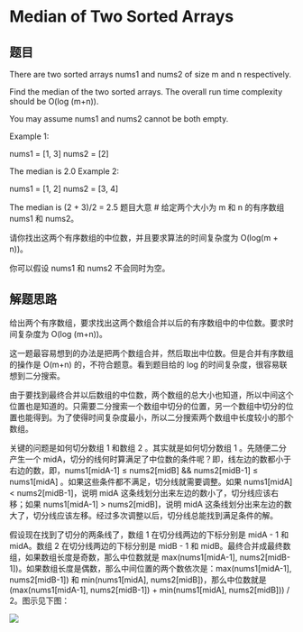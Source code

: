 # Median of Two Sorted Arrays #

## 题目
There are two sorted arrays nums1 and nums2 of size m and n respectively.

Find the median of the two sorted arrays. The overall run time complexity should be O(log (m+n)).

You may assume nums1 and nums2 cannot be both empty.

Example 1:

nums1 = [1, 3]
nums2 = [2]

The median is 2.0
Example 2:

nums1 = [1, 2]
nums2 = [3, 4]

The median is (2 + 3)/2 = 2.5
题目大意 #
给定两个大小为 m 和 n 的有序数组 nums1 和 nums2。

请你找出这两个有序数组的中位数，并且要求算法的时间复杂度为 O(log(m + n))。

你可以假设 nums1 和 nums2 不会同时为空。

## 解题思路

给出两个有序数组，要求找出这两个数组合并以后的有序数组中的中位数。要求时间复杂度为 O(log (m+n))。

这一题最容易想到的办法是把两个数组合并，然后取出中位数。但是合并有序数组的操作是 O(m+n) 的，不符合题意。看到题目给的 log 的时间复杂度，很容易联想到二分搜索。

由于要找到最终合并以后数组的中位数，两个数组的总大小也知道，所以中间这个位置也是知道的。只需要二分搜索一个数组中切分的位置，另一个数组中切分的位置也能得到。为了使得时间复杂度最小，所以二分搜索两个数组中长度较小的那个数组。

关键的问题是如何切分数组 1 和数组 2 。其实就是如何切分数组 1 。先随便二分产生一个 midA，切分的线何时算满足了中位数的条件呢？即，线左边的数都小于右边的数，即，nums1[midA-1] ≤ nums2[midB] && nums2[midB-1] ≤ nums1[midA] 。如果这些条件都不满足，切分线就需要调整。如果 nums1[midA] < nums2[midB-1]，说明 midA 这条线划分出来左边的数小了，切分线应该右移；如果 nums1[midA-1] > nums2[midB]，说明 midA 这条线划分出来左边的数大了，切分线应该左移。经过多次调整以后，切分线总能找到满足条件的解。

假设现在找到了切分的两条线了，数组 1 在切分线两边的下标分别是 midA - 1 和 midA。数组 2 在切分线两边的下标分别是 midB - 1 和 midB。最终合并成最终数组，如果数组长度是奇数，那么中位数就是 max(nums1[midA-1], nums2[midB-1])。如果数组长度是偶数，那么中间位置的两个数依次是：max(nums1[midA-1], nums2[midB-1]) 和 min(nums1[midA], nums2[midB])，那么中位数就是 (max(nums1[midA-1], nums2[midB-1]) + min(nums1[midA], nums2[midB])) / 2。图示见下图：

<img src="https://img.halfrost.com/Leetcode/leetcode_4.png">